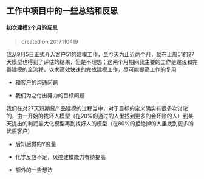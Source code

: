 
## 工作中项目中的一些总结和反思


#### 初次建模2个月的反思

> created on 2017110419

我从9月5日正式介入客户51的建模工作，至今天为止近两个月，就在上周51的27天模型也得到了评估的结果，但是不理想；这两个月期间我主要的工作是建设和完善建模的全流程，以求高效快速的完成建模工作，尽可能提高工作的复用

* 和客户的沟通问题

* 我们为之付出努力的目标问题

我们在对27天短期贷产品建模的过程当中，对于目标的定义确实有很多次讨论的，由一开始的找坏人模型（在20%的通过的人里找到更多的会坏账的人）到某天提出的利润最大化模型再到找好人的模型（在80%的拒绝掉的人里找到更多的优质客户）

* 后知后觉的Y变量

* 化学反应不足，风控建模能力有待提高

* 额外的一些想法